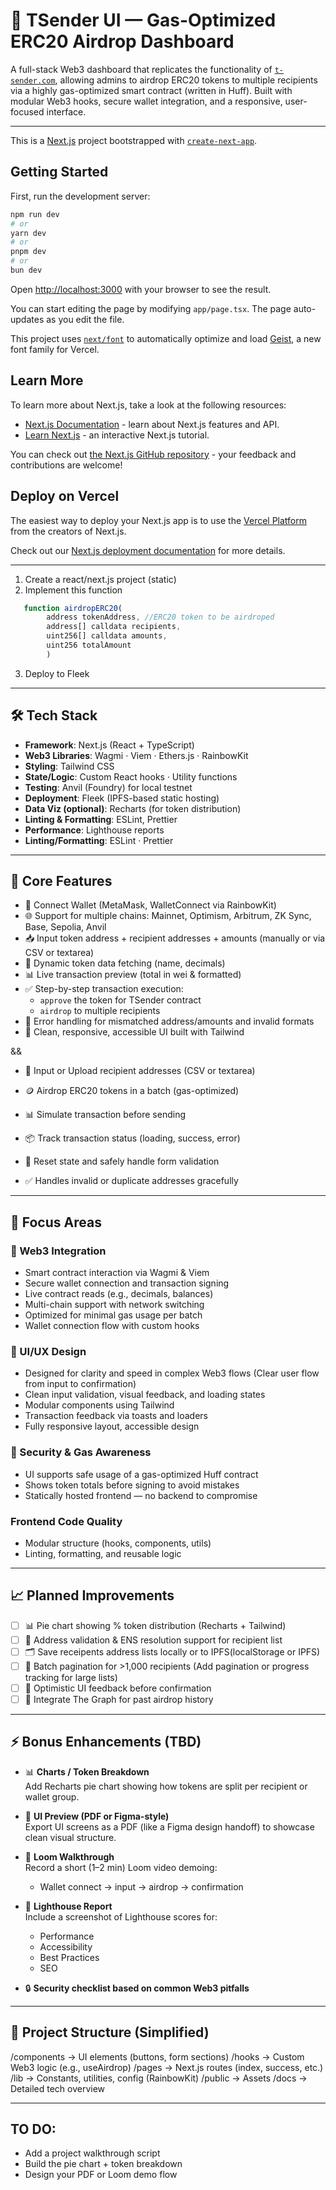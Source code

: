 # 🚀 TSender UI — Gas-Optimized ERC20 Airdrop Dashboard

A full-stack Web3 dashboard that replicates the functionality of [`t-sender.com`](https://t-sender.com), allowing admins to airdrop ERC20 tokens to multiple recipients via a highly gas-optimized smart contract (written in Huff). Built with modular Web3 hooks, secure wallet integration, and a responsive, user-focused interface.

---

This is a [Next.js](https://nextjs.org) project bootstrapped with [`create-next-app`](https://nextjs.org/docs/app/api-reference/cli/create-next-app).

## Getting Started

First, run the development server:

```bash
npm run dev
# or
yarn dev
# or
pnpm dev
# or
bun dev
```

Open [http://localhost:3000](http://localhost:3000) with your browser to see the result.

You can start editing the page by modifying `app/page.tsx`. The page auto-updates as you edit the file.

This project uses [`next/font`](https://nextjs.org/docs/app/building-your-application/optimizing/fonts) to automatically optimize and load [Geist](https://vercel.com/font), a new font family for Vercel.

## Learn More

To learn more about Next.js, take a look at the following resources:

- [Next.js Documentation](https://nextjs.org/docs) - learn about Next.js features and API.
- [Learn Next.js](https://nextjs.org/learn) - an interactive Next.js tutorial.

You can check out [the Next.js GitHub repository](https://github.com/vercel/next.js) - your feedback and contributions are welcome!

## Deploy on Vercel

The easiest way to deploy your Next.js app is to use the [Vercel Platform](https://vercel.com/new?utm_medium=default-template&filter=next.js&utm_source=create-next-app&utm_campaign=create-next-app-readme) from the creators of Next.js.

Check out our [Next.js deployment documentation](https://nextjs.org/docs/app/building-your-application/deploying) for more details.

---

1. Create a react/next.js project (static)
2. Implement this function
```javascript
   function airdropERC20(
        address tokenAddress, //ERC20 token to be airdroped
        address[] calldata recipients,
        uint256[] calldata amounts,
        uint256 totalAmount
        )
```
3. Deploy to Fleek

---

## 🛠 Tech Stack

- **Framework**: Next.js (React + TypeScript)
- **Web3 Libraries**: Wagmi · Viem · Ethers.js · RainbowKit
- **Styling**: Tailwind CSS
- **State/Logic**: Custom React hooks · Utility functions
- **Testing**: Anvil (Foundry) for local testnet
- **Deployment**: Fleek (IPFS-based static hosting)
- **Data Viz (optional)**: Recharts (for token distribution)
- **Linting & Formatting**: ESLint, Prettier
- **Performance**: Lighthouse reports
- **Linting/Formatting**: ESLint · Prettier

---

## 🔑 Core Features

- 🔐 Connect Wallet (MetaMask, WalletConnect via RainbowKit)
- 🌐 Support for multiple chains: Mainnet, Optimism, Arbitrum, ZK Sync, Base, Sepolia, Anvil
- 📥 Input token address + recipient addresses + amounts (manually or via CSV or textarea)
- 🔎 Dynamic token data fetching (name, decimals)
- 📊 Live transaction preview (total in wei & formatted)
- ✅ Step-by-step transaction execution:
  - `approve` the token for TSender contract
  - `airdrop` to multiple recipients
- 🚨 Error handling for mismatched address/amounts and invalid formats
- 🧹 Clean, responsive, accessible UI built with Tailwind

&&

- 🧾 Input or Upload recipient addresses (CSV or textarea)
- 🪙 Airdrop ERC20 tokens in a batch (gas-optimized)
- 📊 Simulate transaction before sending
  
- 📦 Track transaction status (loading, success, error)
- 🔁 Reset state and safely handle form validation
- ✅ Handles invalid or duplicate addresses gracefully

---

## 🎯 Focus Areas

### 🧠 Web3 Integration
- Smart contract interaction via Wagmi & Viem
- Secure wallet connection and transaction signing
- Live contract reads (e.g., decimals, balances)
- Multi-chain support with network switching
- Optimized for minimal gas usage per batch
- Wallet connection flow with custom hooks

### 🎨 UI/UX Design
- Designed for clarity and speed in complex Web3 flows (Clear user flow from input to confirmation)
- Clean input validation, visual feedback, and loading states
- Modular components using Tailwind 
- Transaction feedback via toasts and loaders
- Fully responsive layout, accessible design

### 🔐 Security & Gas Awareness
- UI supports safe usage of a gas-optimized Huff contract
- Shows token totals before signing to avoid mistakes
- Statically hosted frontend — no backend to compromise

### Frontend Code Quality
  - Modular structure (hooks, components, utils)
  - Linting, formatting, and reusable logic

---

## 📈 Planned Improvements

- [ ] 📊 Pie chart showing % token distribution (Recharts + Tailwind)
- [ ] 🧠 Address validation & ENS resolution support for recipient list
- [ ] 🗂 Save receipents address lists locally or to IPFS(localStorage or IPFS)
- [ ] 🔁 Batch pagination for >1,000 recipients (Add pagination or progress tracking for large lists)
- [ ] 🔎 Optimistic UI feedback before confirmation
- [ ] 🧠 Integrate The Graph for past airdrop history

---

## ⚡ Bonus Enhancements (TBD)

- 📊 **Charts / Token Breakdown**  
  Add Recharts pie chart showing how tokens are split per recipient or wallet group.

- 🎨 **UI Preview (PDF or Figma-style)**  
  Export UI screens as a PDF (like a Figma design handoff) to showcase clean visual structure.

- 🎥 **Loom Walkthrough**  
  Record a short (1–2 min) Loom video demoing:
  - Wallet connect → input → airdrop → confirmation

- 🚦 **Lighthouse Report**  
  Include a screenshot of Lighthouse scores for:
  - Performance
  - Accessibility
  - Best Practices
  - SEO

- 🔒 **Security checklist based on common Web3 pitfalls**

---

## 📂 Project Structure (Simplified)

/components → UI elements (buttons, form sections)
/hooks → Custom Web3 logic (e.g., useAirdrop)
/pages → Next.js routes (index, success, etc.)
/lib → Constants, utilities, config (RainbowKit)
/public → Assets
/docs → Detailed tech overview

---

## TO DO: 
- Add a project walkthrough script
- Build the pie chart + token breakdown
- Design your PDF or Loom demo flow